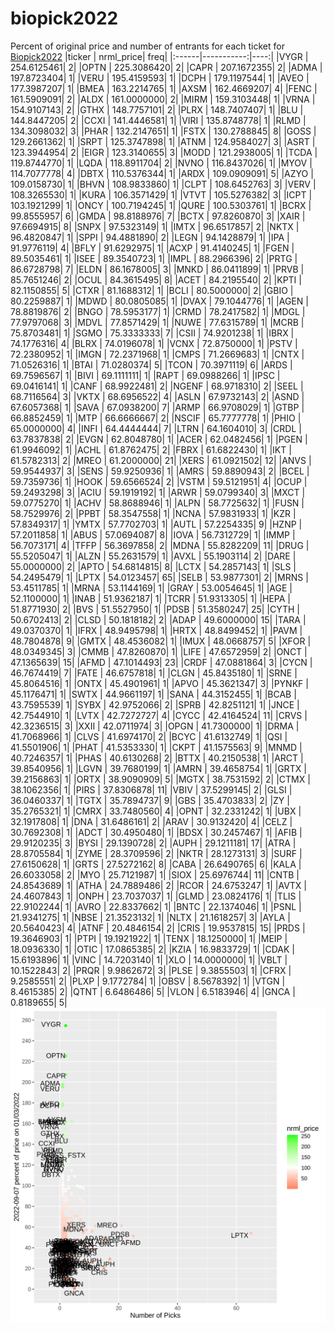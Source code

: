 # biopick2022
Percent of original price and number of entrants for each ticket for [Biopick2022](https://twitter.com/hashtag/Biopick2022)
|ticker |  nrml_price| freq|
|:------|-----------:|----:|
|VYGR   | 254.6125461|    2|
|OPTN   | 225.3086420|    2|
|CAPR   | 207.1672355|    2|
|ADMA   | 197.8723404|    1|
|VERU   | 195.4159593|    1|
|DCPH   | 179.1197544|    1|
|AVEO   | 177.3987207|    1|
|BMEA   | 163.2214765|    1|
|AXSM   | 162.4669207|    4|
|FENC   | 161.5909091|    2|
|ALDX   | 161.0000000|    2|
|MIRM   | 159.3103448|    1|
|VRNA   | 154.9107143|    2|
|GTHX   | 148.7757101|    2|
|PLRX   | 148.7407407|    1|
|BLU    | 144.8447205|    2|
|CCXI   | 141.4446581|    1|
|VIRI   | 135.8748778|    1|
|RLMD   | 134.3098032|    3|
|PHAR   | 132.2147651|    1|
|FSTX   | 130.2788845|    8|
|GOSS   | 129.2661362|    1|
|SRPT   | 125.3747898|    1|
|ATNM   | 124.9584027|    3|
|ASRT   | 123.3944954|    2|
|EIGR   | 123.3140655|    3|
|MODD   | 121.2938005|    1|
|TCDA   | 119.8744770|    1|
|LQDA   | 118.8911704|    2|
|NVNO   | 116.8437026|    1|
|MYOV   | 114.7077778|    4|
|DBTX   | 110.5376344|    1|
|ARDX   | 109.0909091|    5|
|AZYO   | 109.0158730|    1|
|BHVN   | 108.9833860|    1|
|CLPT   | 108.6452763|    3|
|VERV   | 108.3265530|    1|
|KURA   | 106.3571429|    1|
|VTVT   | 105.5276382|    3|
|ICPT   | 103.1921299|    1|
|ONCY   | 100.7194245|    1|
|QURE   | 100.5303761|    1|
|BCRX   |  99.8555957|    6|
|GMDA   |  98.8188976|    7|
|BCTX   |  97.8260870|    3|
|XAIR   |  97.6694915|    8|
|SNPX   |  97.5323149|    1|
|IMTX   |  96.6517857|    2|
|NKTX   |  96.4820847|    1|
|SPPI   |  94.4881890|    2|
|LEGN   |  94.1428879|    1|
|IPA    |  91.9776119|    4|
|BFLY   |  91.6292975|    1|
|ACXP   |  91.4140245|    1|
|FGEN   |  89.5035461|    1|
|ISEE   |  89.3540723|    1|
|IMPL   |  88.2966396|    2|
|PRTG   |  86.6728798|    7|
|ELDN   |  86.1678005|    3|
|MNKD   |  86.0411899|    1|
|PRVB   |  85.7651246|    2|
|OCUL   |  84.3615495|    8|
|ACET   |  84.2195540|    2|
|KPTI   |  82.1150855|    5|
|CTXR   |  81.1688312|    1|
|BCLI   |  80.5000000|    2|
|GBIO   |  80.2259887|    1|
|MDWD   |  80.0805085|    1|
|DVAX   |  79.1044776|    1|
|AGEN   |  78.8819876|    2|
|BNGO   |  78.5953177|    1|
|CRMD   |  78.2417582|    1|
|MDGL   |  77.9797068|    3|
|MDVL   |  77.8571429|    1|
|NUWE   |  77.6315789|    1|
|MCRB   |  75.8703481|    1|
|SGMO   |  75.3333333|    7|
|CSII   |  74.9201238|    1|
|IBRX   |  74.1776316|    4|
|BLRX   |  74.0196078|    1|
|VCNX   |  72.8750000|    1|
|PSTV   |  72.2380952|    1|
|IMGN   |  72.2371968|    1|
|CMPS   |  71.2669683|    1|
|CNTX   |  71.0526316|    1|
|BTAI   |  71.0280374|    5|
|TCON   |  70.3971119|    6|
|ARDS   |  69.7596567|    1|
|BIVI   |  69.1111111|    1|
|RAPT   |  69.0988266|    1|
|IPSC   |  69.0416141|    1|
|CANF   |  68.9922481|    2|
|NGENF  |  68.9718310|    2|
|SEEL   |  68.7116564|    3|
|VKTX   |  68.6956522|    4|
|ASLN   |  67.9732143|    2|
|ASND   |  67.6057368|    1|
|SAVA   |  67.0938200|    7|
|ARMP   |  66.9708029|    1|
|GTBP   |  66.8852459|    1|
|MTP    |  66.6666667|    2|
|NSCIF  |  65.7777778|    1|
|PHIO   |  65.0000000|    4|
|INFI   |  64.4444444|    7|
|LTRN   |  64.1604010|    3|
|CRDL   |  63.7837838|    2|
|EVGN   |  62.8048780|    1|
|ACER   |  62.0482456|    1|
|PGEN   |  61.9946092|    1|
|ACHL   |  61.8762475|    2|
|FBRX   |  61.6822430|    1|
|IKT    |  61.5782313|    2|
|MREO   |  61.2000000|   21|
|XERS   |  61.0921502|   12|
|ANVS   |  59.9544937|    3|
|SENS   |  59.9250936|    1|
|AMRS   |  59.8890943|    2|
|BCEL   |  59.7359736|    1|
|HOOK   |  59.6566524|    2|
|VSTM   |  59.5121951|    4|
|OCUP   |  59.2493298|    3|
|ACIU   |  59.1919192|    1|
|ARWR   |  59.0799340|    3|
|MXCT   |  59.0775270|    1|
|ACHV   |  58.8688946|    1|
|ALPN   |  58.7725632|    1|
|FUSN   |  58.7529976|    2|
|PPBT   |  58.3547558|    1|
|NCNA   |  57.9831933|    1|
|KZR    |  57.8349317|    1|
|YMTX   |  57.7702703|    1|
|AUTL   |  57.2254335|    9|
|HZNP   |  57.2011858|    1|
|ABUS   |  57.0694087|    8|
|IOVA   |  56.7312729|    1|
|IMMP   |  56.7073171|    4|
|TFFP   |  56.3697858|    2|
|MDNA   |  55.8282209|   11|
|DRUG   |  55.5205047|    1|
|ALZN   |  55.2631579|    1|
|AVXL   |  55.1903114|    2|
|DARE   |  55.0000000|    2|
|APTO   |  54.6814815|    8|
|LCTX   |  54.2857143|    1|
|SLS    |  54.2495479|    1|
|LPTX   |  54.0123457|   65|
|SELB   |  53.9877301|    2|
|MRNS   |  53.4511785|    1|
|MRNA   |  53.1144169|    1|
|GRAY   |  53.0054645|    1|
|AGE    |  52.1100000|    1|
|INAB   |  51.9362187|    1|
|TCRR   |  51.9313305|    1|
|HEPA   |  51.8771930|    2|
|BVS    |  51.5527950|    1|
|PDSB   |  51.3580247|   25|
|CYTH   |  50.6702413|    2|
|CLSD   |  50.1818182|    2|
|ADAP   |  49.6000000|   15|
|TARA   |  49.0370370|    1|
|IFRX   |  48.9495798|    1|
|HRTX   |  48.8499452|    1|
|PAVM   |  48.7804878|    9|
|GMTX   |  48.4536082|    1|
|IMUX   |  48.0668757|    5|
|XFOR   |  48.0349345|    3|
|CMMB   |  47.8260870|    1|
|LIFE   |  47.6572959|    2|
|ONCT   |  47.1365639|   15|
|AFMD   |  47.1014493|   23|
|CRDF   |  47.0881864|    3|
|CYCN   |  46.7674419|    7|
|FATE   |  46.6757818|    1|
|CLGN   |  45.8435180|    1|
|SRNE   |  45.8064516|    1|
|ONTX   |  45.4901961|    1|
|APVO   |  45.3621347|    3|
|PYNKF  |  45.1176471|    1|
|SWTX   |  44.9661197|    1|
|SANA   |  44.3152455|    1|
|BCAB   |  43.7595539|    1|
|SYBX   |  42.9752066|    2|
|SPRB   |  42.8251121|    1|
|JNCE   |  42.7544910|    1|
|LVTX   |  42.7272727|    4|
|CYCC   |  42.4164524|   11|
|CRVS   |  42.3236515|    3|
|XXII   |  42.0711974|    3|
|OPGN   |  41.7300000|    1|
|DRMA   |  41.7068966|    1|
|CLVS   |  41.6974170|    2|
|BCYC   |  41.6132749|    1|
|QSI    |  41.5501906|    1|
|PHAT   |  41.5353330|    1|
|CKPT   |  41.1575563|    9|
|MNMD   |  40.7246357|    1|
|PHAS   |  40.6130268|    2|
|BTTX   |  40.2150538|    1|
|ARCT   |  39.8540956|    1|
|LGVN   |  39.7680199|    1|
|AMRN   |  39.4658754|    1|
|GRTX   |  39.2156863|    1|
|ORTX   |  38.9090909|    5|
|MGTX   |  38.7531592|    2|
|CTMX   |  38.1062356|    1|
|PIRS   |  37.8306878|   11|
|VBIV   |  37.5299145|    2|
|GLSI   |  36.0460337|    1|
|TGTX   |  35.7894737|    9|
|GBS    |  35.4703833|    2|
|ZY     |  35.2765321|    1|
|CMRX   |  33.7480560|    4|
|OPNT   |  32.2331242|    1|
|UBX    |  32.1917808|    1|
|DNA    |  31.6486161|    2|
|ARAV   |  30.9132420|    4|
|CELZ   |  30.7692308|    1|
|ADCT   |  30.4950480|    1|
|BDSX   |  30.2457467|    1|
|AFIB   |  29.9120235|    3|
|BYSI   |  29.1390728|    2|
|AUPH   |  29.1211181|   17|
|ATRA   |  28.8705584|    1|
|ZYME   |  28.3709596|    2|
|NKTR   |  28.1273131|    3|
|SURF   |  27.6150628|    1|
|GRTS   |  27.5272162|    8|
|CABA   |  26.6490765|    6|
|KALA   |  26.6033058|    2|
|MYO    |  25.7121987|    1|
|SIOX   |  25.6976744|   11|
|CNTB   |  24.8543689|    1|
|ATHA   |  24.7889486|    2|
|RCOR   |  24.6753247|    1|
|AVTX   |  24.4607843|    1|
|ONPH   |  23.7037037|    1|
|GLMD   |  23.0824176|    1|
|TLIS   |  22.9102244|    1|
|AVRO   |  22.8337662|    1|
|BNTC   |  22.1374046|    1|
|PSNL   |  21.9341275|    1|
|NBSE   |  21.3523132|    1|
|NLTX   |  21.1618257|    3|
|AYLA   |  20.5640423|    4|
|ATNF   |  20.4846154|    2|
|CRIS   |  19.9537815|   15|
|PRDS   |  19.3646903|    1|
|PTPI   |  19.1921922|    1|
|TENX   |  18.1250000|    1|
|MEIP   |  18.0936330|    1|
|OTIC   |  17.0865385|    2|
|KZIA   |  16.9833729|    1|
|CDAK   |  15.6193896|    1|
|VINC   |  14.7203140|    1|
|XLO    |  14.0000000|    1|
|VBLT   |  10.1522843|    2|
|PRQR   |   9.9862672|    3|
|PLSE   |   9.3855503|    1|
|CFRX   |   9.2585551|    2|
|PLXP   |   9.1772784|    1|
|OBSV   |   8.5678392|    1|
|VTGN   |   8.4615385|    2|
|QTNT   |   6.6486486|    5|
|VLON   |   6.5183946|    4|
|GNCA   |   0.8189655|    5|
![retvspicks](biopicks.png?raw=true)

